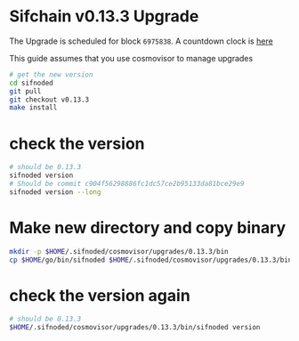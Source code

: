 # Sifchain v0.13.3 Upgrade

The Upgrade is scheduled for block `6975838`. A countdown clock is [here](https://www.mintscan.io/sifchain/blocks/6975838)

This guide assumes that you use cosmovisor to manage upgrades

```bash
# get the new version
cd sifnoded
git pull
git checkout v0.13.3
make install
```

# check the version

```bash
# should be 0.13.3
sifnoded version
# Should be commit c904f56298886fc1dc57ce2b95133da81bce29e9
sifnoded version --long
```

# Make new directory and copy binary

```bash
mkdir -p $HOME/.sifnoded/cosmovisor/upgrades/0.13.3/bin
cp $HOME/go/bin/sifnoded $HOME/.sifnoded/cosmovisor/upgrades/0.13.3/bin
```

# check the version again

```bash
# should be 0.13.3
$HOME/.sifnoded/cosmovisor/upgrades/0.13.3/bin/sifnoded version
```
